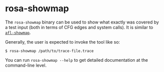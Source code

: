 # rosa-showmap
The `rosa-showmap` binary can be used to show what exactly was covered by a test input (both in
terms of CFG edges and system calls). It is similar to [`afl-showmap`](
https://aflplus.plus/docs/fuzzing_in_depth/#g-checking-the-coverage-of-the-fuzzing).

Generally, the user is expected to invoke the tool like so:
```console
$ rosa-showmap /path/to/trace-file.trace
```

You can run `rosa-showmap --help` to get detailed documentation at the command-line level.

